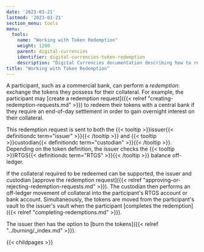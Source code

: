 ```yaml
---
date: '2023-03-21'
lastmod: '2023-03-21'
section_menu: tools
menu:
  tools:
    name: "Working with Token Redemption"
    weight: 1200
    parent: digital-currencies
    identifier: digital-currencies-token-redemption
    description: "Digital Currencies documentation describing how to redeem tokens via the GUI"
title: "Working with Token Redemption"
---
```



A participant, such as a commercial bank, can perform a *redemption*: exchange the tokens they possess for their collateral. For example, the participant may [create a redemption request]({{< relref "creating-redemption-requests.md" >}}) to redeem their tokens with a central bank if they require an end-of-day settlement in order to gain overnight interest on their collateral. 

This redemption request is sent to both the {{< tooltip >}}issuer{{< definitiondc term="issuer" >}}{{< /tooltip >}} and {{< tooltip >}}custodian{{< definitiondc term="custodian" >}}{{< /tooltip >}}. Depending on the token definition, the issuer checks the {{< tooltip >}}RTGS{{< definitiondc term="RTGS" >}}{{< /tooltip >}} balance off-ledger. 

If the collateral required to be redeemed can be supported, the issuer and custodian [approve the redemption request]({{< relref "approving-or-rejecting-redemption-requests.md" >}}). The custodian then performs an off-ledger movement of collateral into the participant's RTGS account or bank account. Simultaneously, the tokens are moved from the participant's vault to the issuer's vault when the participant [completes the redemption]({{< relref "completing-redemptions.md" >}}).

The issuer then has the option to [burn the tokens]({{< relref "../burning/_index.md" >}}).

{{< childpages >}}
